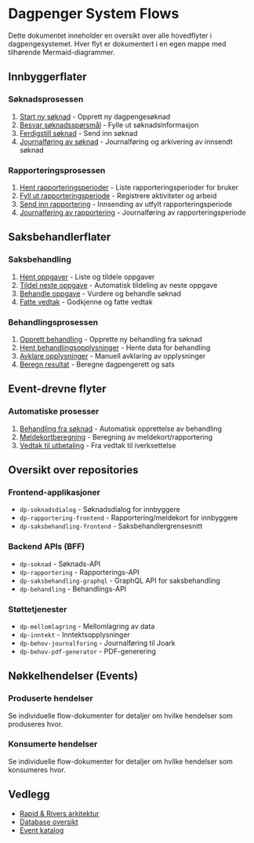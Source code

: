 # Dagpenger System Flows

Dette dokumentet inneholder en oversikt over alle hovedflyter i dagpengesystemet. Hver flyt er dokumentert i en egen mappe med tilhørende Mermaid-diagrammer.

## Innbyggerflater

### Søknadsprosessen
1. [Start ny søknad](./soknad/01-start-ny-soknad.md) - Opprett ny dagpengesøknad
2. [Besvar søknadsspørsmål](./soknad/02-besvar-faktum.md) - Fylle ut søknadsinformasjon
3. [Ferdigstill søknad](./soknad/03-ferdigstill-soknad.md) - Send inn søknad
4. [Journalføring av søknad](./soknad/04-journalforing.md) - Journalføring og arkivering av innsendt søknad

### Rapporteringsprosessen
1. [Hent rapporteringsperioder](./rapportering/01-hent-perioder.md) - Liste rapporteringsperioder for bruker
2. [Fyll ut rapporteringsperiode](./rapportering/02-fyll-ut-periode.md) - Registrere aktiviteter og arbeid
3. [Send inn rapportering](./rapportering/03-send-inn.md) - Innsending av utfylt rapporteringsperiode
4. [Journalføring av rapportering](./rapportering/04-journalforing.md) - Journalføring av rapporteringsperiode

## Saksbehandlerflater

### Saksbehandling
1. [Hent oppgaver](./saksbehandling/01-hent-oppgaver.md) - Liste og tildele oppgaver
2. [Tildel neste oppgave](./saksbehandling/02-tildel-oppgave.md) - Automatisk tildeling av neste oppgave
3. [Behandle oppgave](./saksbehandling/03-behandle-oppgave.md) - Vurdere og behandle søknad
4. [Fatte vedtak](./saksbehandling/04-fatte-vedtak.md) - Godkjenne og fatte vedtak

### Behandlingsprosessen
1. [Opprett behandling](./behandling/01-opprett-behandling.md) - Opprette ny behandling fra søknad
2. [Hent behandlingsopplysninger](./behandling/02-hent-opplysninger.md) - Hente data for behandling
3. [Avklare opplysninger](./behandling/03-avklar-opplysninger.md) - Manuell avklaring av opplysninger
4. [Beregn resultat](./behandling/04-beregn-resultat.md) - Beregne dagpengerett og sats

## Event-drevne flyter

### Automatiske prosesser
1. [Behandling fra søknad](./events/01-behandling-fra-soknad.md) - Automatisk opprettelse av behandling
2. [Meldekortberegning](./events/02-meldekort-beregning.md) - Beregning av meldekort/rapportering
3. [Vedtak til utbetaling](./events/03-vedtak-til-utbetaling.md) - Fra vedtak til iverksettelse

## Oversikt over repositories

### Frontend-applikasjoner
- `dp-soknadsdialog` - Søknadsdialog for innbyggere
- `dp-rapportering-frontend` - Rapportering/meldekort for innbyggere
- `dp-saksbehandling-frontend` - Saksbehandlergrensesnitt

### Backend APIs (BFF)
- `dp-soknad` - Søknads-API
- `dp-rapportering` - Rapporterings-API
- `dp-saksbehandling-graphql` - GraphQL API for saksbehandling
- `dp-behandling` - Behandlings-API

### Støttetjenester
- `dp-mellomlagring` - Mellomlagring av data
- `dp-inntekt` - Inntektsopplysninger
- `dp-behov-journalforing` - Journalføring til Joark
- `dp-behov-pdf-generator` - PDF-generering

## Nøkkelhendelser (Events)

### Produserte hendelser
Se individuelle flow-dokumenter for detaljer om hvilke hendelser som produseres hvor.

### Konsumerte hendelser
Se individuelle flow-dokumenter for detaljer om hvilke hendelser som konsumeres hvor.

## Vedlegg
- [Rapid & Rivers arkitektur](./architecture/rapids-rivers.md)
- [Database oversikt](./architecture/databases.md)
- [Event katalog](./architecture/event-catalog.md)
